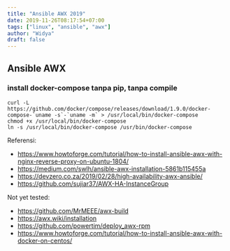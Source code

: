 ```yaml
---
title: "Ansible AWX 2019"
date: 2019-11-26T08:17:54+07:00
tags: ["linux", "ansible", "awx"]
author: "Widya"
draft: false
---
```


## Ansible AWX

### install docker-compose tanpa pip, tanpa compile
```
curl -L https://github.com/docker/compose/releases/download/1.9.0/docker-compose-`uname -s`-`uname -m` > /usr/local/bin/docker-compose
chmod +x /usr/local/bin/docker-compose
ln -s /usr/local/bin/docker-compose /usr/bin/docker-compose
```

Referensi:

* https://www.howtoforge.com/tutorial/how-to-install-ansible-awx-with-nginx-reverse-proxy-on-ubuntu-1804/
* https://medium.com/swlh/ansible-awx-installation-5861b115455a
* https://devzero.co.za/2019/02/28/high-availability-awx-ansible/
* https://github.com/sujiar37/AWX-HA-InstanceGroup

Not yet tested:

* https://github.com/MrMEEE/awx-build
* https://awx.wiki/installation
* https://github.com/powertim/deploy_awx-rpm
* https://www.howtoforge.com/tutorial/how-to-install-ansible-awx-with-docker-on-centos/

